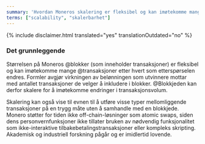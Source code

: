 ```yaml
---
summary: 'Hvordan Moneros skalering er fleksibel og kan imøtekomme mange transaksjoner etter hvert som etterspørselen endres'
terms: ["scalability", "skalerbarhet"]
---
```


{% include disclaimer.html translated="yes" translationOutdated="no" %}

### Det grunnleggende

Størrelsen på Moneros @blokker (som inneholder transaksjoner) er fleksibel
og kan imøtekomme mange @transaksjoner etter hvert som etterspørselen
endres. Formler avgjør virkningen av belønningen som utvinnere mottar med
antallet transaksjoner de velger å inkludere i blokker. @Blokkjeden kan
derfor skalere for å imøtekomme endringer i transaksjonsvolum.

Skalering kan også vise til evnen til å utføre visse typer mellomliggende
transaksjoner på en trygg måte uten å samhandle med en blokkjede. Monero
støtter for tiden ikke off-chain-løsninger som atomic swaps, siden dens
personvernfunksjoner ikke tillater bruken av nødvendig funksjonalitet som
ikke-interaktive tilbakebetalingstransaksjoner eller kompleks
skripting. Akademisk og industriell forskning pågår og er imidlertid
lovende.
